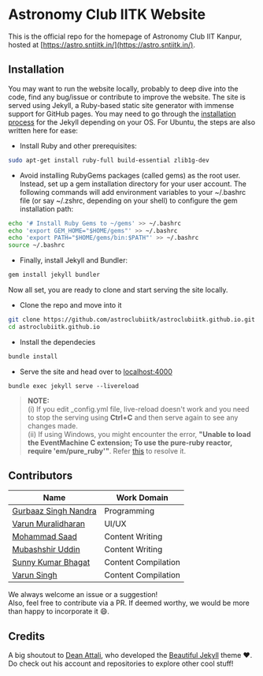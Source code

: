 # Astronomy Club IITK Website

This is the official repo for the homepage of Astronomy Club IIT Kanpur, hosted at [https://astro.sntiitk.in/](https://astro.sntiitk.in/).

## Installation
You may want to run the website locally, probably to deep dive into the code, find any bug/issue or contribute to improve the website. The site is served using Jekyll, a Ruby-based static site generator with immense support for GitHub pages. You may need to go through the [installation process](https://jekyllrb.com/docs/installation/) for the Jekyll depending on your OS. For Ubuntu, the steps are also written here for ease:
- Install Ruby and other prerequisites:
```bash
sudo apt-get install ruby-full build-essential zlib1g-dev 
``` 
- Avoid installing RubyGems packages (called gems) as the root user. Instead, set up a gem installation directory for your user account. The following commands will add environment variables to your ~/.bashrc file (or say ~/.zshrc, depending on your shell) to configure the gem installation path:
```bash
echo '# Install Ruby Gems to ~/gems' >> ~/.bashrc
echo 'export GEM_HOME="$HOME/gems"' >> ~/.bashrc
echo 'export PATH="$HOME/gems/bin:$PATH"' >> ~/.bashrc
source ~/.bashrc
```
- Finally, install Jekyll and Bundler:
```bash
gem install jekyll bundler
```

Now all set, you are ready to clone and start serving the site locally.
- Clone the repo and move into it
```bash
git clone https://github.com/astroclubiitk/astroclubiitk.github.io.git
cd astroclubiitk.github.io
```
- Install the dependecies
```bash
bundle install
```
- Serve the site and head over to <localhost:4000>
```
bundle exec jekyll serve --livereload
```

> **NOTE:** <br>
(i) If you edit \_config.yml file, live-reload doesn't work and you need to stop the serving using **Ctrl+C** and then serve again to see any changes made.<br>
(ii) If using Windows, you might encounter the error, **"Unable to load the EventMachine C extension; To use the pure-ruby reactor, require 'em/pure_ruby'"**. Refer [this](https://stackoverflow.com/questions/30682575/unable-to-load-the-eventmachine-c-extension-to-use-the-pure-ruby-reactor#:~:text=If%20you%20are,with%20no%20issues.) to resolve it.

## Contributors
| Name | Work Domain |
|---|---|
| [Gurbaaz Singh Nandra](http://github.com/gurbaaz27) | Programming |
| [Varun Muralidharan](https://github.com/Varun2501) | UI/UX |
| [Mohammad Saad](https://github.com/saad369) | Content Writing |
| [Mubashshir Uddin](https://github.com/meandme234) | Content Writing |
| [Sunny Kumar Bhagat](https://github.com/SunnyKumarBhagat)  | Content Compilation |
| [Varun Singh](https://github.com/varunsng) | Content Compilation |

We always welcome an issue or a suggestion! <br>Also, feel free to contribute via a PR. If deemed worthy, we would be more than happy to incorporate it :smile:.

## Credits
A big shoutout to [Dean Attali](https://deanattali.com), who developed the [Beautiful Jekyll](https://github.com/daattali/beautiful-jekyll) theme  :heart:. Do check out his account and repositories to explore other cool stuff!
